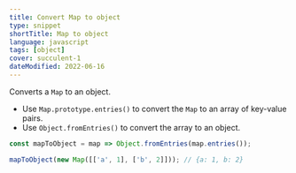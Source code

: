 ```yaml
---
title: Convert Map to object
type: snippet
shortTitle: Map to object
language: javascript
tags: [object]
cover: succulent-1
dateModified: 2022-06-16
---
```


Converts a `Map` to an object.

- Use `Map.prototype.entries()` to convert the `Map` to an array of key-value pairs.
- Use `Object.fromEntries()` to convert the array to an object.

```js
const mapToObject = map => Object.fromEntries(map.entries());

mapToObject(new Map([['a', 1], ['b', 2]])); // {a: 1, b: 2}
```
